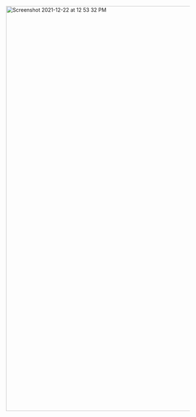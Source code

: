 
<img width="1108" alt="Screenshot 2021-12-22 at 12 53 32 PM" src="https://user-images.githubusercontent.com/39347063/147052234-97ebaf67-f4be-4915-bd99-f12b1a070ea6.png">
